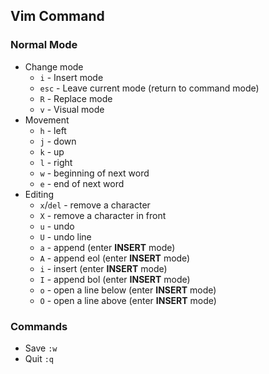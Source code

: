 ## Vim Command
### Normal Mode
- Change mode  
  - ```i``` - Insert mode  
  - ```esc``` - Leave current mode (return to command mode)
  - ```R``` - Replace mode
  - ```v``` - Visual mode
- Movement
  - ```h``` - left
  - ```j``` - down
  - ```k``` - up
  - ```l``` - right
  - ```w``` - beginning of next word
  - ```e``` - end of next word
- Editing
  - ```x```/```del``` - remove a character
  - ```X``` - remove a character in front
  - ```u``` - undo
  - ```U``` - undo line
  - ```a``` - append (enter __INSERT__ mode)
  - ```A``` - append eol (enter __INSERT__ mode)
  - ```i``` - insert (enter __INSERT__ mode)
  - ```I``` - append bol (enter __INSERT__ mode)
  - ```o``` - open a line below (enter __INSERT__ mode)
  - ```O``` - open a line above (enter __INSERT__ mode)
### Commands
- Save
  ```:w```
- Quit
  ```:q```

